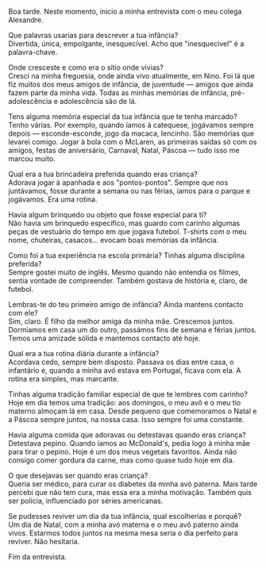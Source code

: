 Boa tarde. Neste momento, inicio a minha entrevista com o meu colega Alexandre.

Que palavras usarias para descrever a tua infância?  
Divertida, única, empolgante, inesquecível. Acho que "inesquecível" é a palavra-chave.

Onde cresceste e como era o sítio onde vivias?  
Cresci na minha freguesia, onde ainda vivo atualmente, em Nino. Foi lá que fiz muitos dos meus amigos de infância, de juventude — amigos que ainda fazem parte da minha vida. Todas as minhas memórias de infância, pré-adolescência e adolescência são de lá.

Tens alguma memória especial da tua infância que te tenha marcado?  
Tenho várias. Por exemplo, quando íamos à catequese, jogávamos sempre depois — esconde-esconde, jogo da macaca, lencinho. São memórias que levarei comigo. Jogar à bola com o McLaren, as primeiras saídas só com os amigos, festas de aniversário, Carnaval, Natal, Páscoa — tudo isso me marcou muito.

Qual era a tua brincadeira preferida quando eras criança?  
Adorava jogar à apanhada e aos "pontos-pontos". Sempre que nos juntávamos, fosse durante a semana ou nas férias, íamos para o parque e jogávamos. Era uma rotina.

Havia algum brinquedo ou objeto que fosse especial para ti?  
Não havia um brinquedo específico, mas guardo com carinho algumas peças de vestuário do tempo em que jogava futebol. T-shirts com o meu nome, chuteiras, casacos... evocam boas memórias da infância.

Como foi a tua experiência na escola primária? Tinhas alguma disciplina preferida?  
Sempre gostei muito de inglês. Mesmo quando não entendia os filmes, sentia vontade de compreender. Também gostava de história e, claro, de futebol.

Lembras-te do teu primeiro amigo de infância? Ainda mantens contacto com ele?  
Sim, claro. É filho da melhor amiga da minha mãe. Crescemos juntos. Dormíamos em casa um do outro, passámos fins de semana e férias juntos. Temos uma amizade sólida e mantemos contacto até hoje.

Qual era a tua rotina diária durante a infância?  
Acordava cedo, sempre bem disposto. Passava os dias entre casa, o infantário e, quando a minha avó estava em Portugal, ficava com ela. A rotina era simples, mas marcante.

Tinhas alguma tradição familiar especial de que te lembres com carinho?  
Hoje em dia temos uma tradição: aos domingos, o meu avô e o meu tio materno almoçam lá em casa. Desde pequeno que comemoramos o Natal e a Páscoa sempre juntos, na nossa casa. Isso sempre foi uma constante.

Havia alguma comida que adoravas ou detestavas quando eras criança?  
Detestava pepino. Quando íamos ao McDonald's, pedia logo à minha mãe para tirar o pepino. Hoje é um dos meus vegetais favoritos. Ainda não consigo comer gordura da carne, mas como quase tudo hoje em dia.

O que desejavas ser quando eras criança?  
Queria ser médico, para curar os diabetes da minha avó paterna. Mais tarde percebi que não tem cura, mas essa era a minha motivação. Também quis ser polícia, influenciado por séries americanas.

Se pudesses reviver um dia da tua infância, qual escolherias e porquê?  
Um dia de Natal, com a minha avó materna e o meu avô paterno ainda vivos. Estarmos todos juntos na mesma mesa seria o dia perfeito para reviver. Não hesitaria.

Fim da entrevista.
